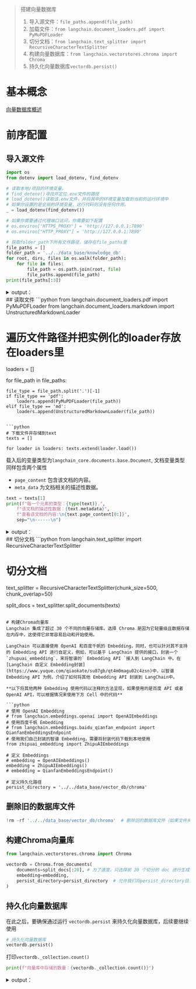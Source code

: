 > 搭建向量数据库
>
> 1. 导入源文件：`file_paths.append(file_path)`
> 2. 加载文件：`from langchain.document_loaders.pdf import PyMuPDFLoader`
> 3. 切分文档：`from langchain.text_splitter import RecursiveCharacterTextSplitter`
> 4. 构建向量数据库：`from langchain.vectorstores.chroma import Chroma`
> 5. 持久化向量数据库`vectordb.persist()`
>

# 基本概念
[向量数据库概述](https://www.yuque.com/qiaokate/su87gb/ft5wouh1kz53ttpp)

# 前序配置
## 导入源文件
```python
import os
from dotenv import load_dotenv, find_dotenv

# 读取本地/项目的环境变量。
# find_dotenv()寻找并定位.env文件的路径
# load_dotenv()读取该.env文件，并将其中的环境变量加载到当前的运行环境中  
# 如果你设置的是全局的环境变量，这行代码则没有任何作用。
_ = load_dotenv(find_dotenv())

# 如果你需要通过代理端口访问，你需要如下配置
# os.environ['HTTPS_PROXY'] = 'http://127.0.0.1:7890'
# os.environ["HTTP_PROXY"] = 'http://127.0.0.1:7890'

# 获取folder_path下所有文件路径，储存在file_paths里
file_paths = []
folder_path = '../../data_base/knowledge_db'
for root, dirs, files in os.walk(folder_path):
    for file in files:
        file_path = os.path.join(root, file)
        file_paths.append(file_path)
print(file_paths[:3])
```

<details class="lake-collapse"><summary id="ud90c2766"><span class="ne-text">output：</span></summary><pre data-language="python" id="iOXbm" class="ne-codeblock language-python"><code>['../../data_base/knowledge_db/prompt_engineering/6. 文本转换 Transforming.md', '../../data_base/knowledge_db/prompt_engineering/4. 文本概括 Summarizing.md', '../../data_base/knowledge_db/prompt_engineering/5. 推断 Inferring.md']</code></pre></details>
## 读取文件
```python
from langchain.document_loaders.pdf import PyMuPDFLoader
from langchain.document_loaders.markdown import UnstructuredMarkdownLoader

# 遍历文件路径并把实例化的loader存放在loaders里
loaders = []

for file_path in file_paths:

    file_type = file_path.split('.')[-1]
    if file_type == 'pdf':
        loaders.append(PyMuPDFLoader(file_path))
    elif file_type == 'md':
        loaders.append(UnstructuredMarkdownLoader(file_path))
```

```python
# 下载文件并存储到text
texts = []

for loader in loaders: texts.extend(loader.load())
```

载入后的变量类型为`langchain_core.documents.base.Document`, 文档变量类型同样包含两个属性

+ `page_content` 包含该文档的内容。
+ `meta_data` 为文档相关的描述性数据。

```python
text = texts[1]
print(f"每一个元素的类型：{type(text)}.", 
    f"该文档的描述性数据：{text.metadata}", 
    f"查看该文档的内容:\n{text.page_content[0:]}", 
    sep="\n------\n")
```

<details class="lake-collapse"><summary id="u61a8e41f"><span class="ne-text">output：</span></summary><pre data-language="python" id="kB4lY" class="ne-codeblock language-python"><code>每一个元素的类型：&lt;class 'langchain_core.documents.base.Document'&gt;.
------
该文档的描述性数据：{'source': '../../data_base/knowledge_db/pumkin_book/pumpkin_book.pdf', 'file_path': '../../data_base/knowledge_db/pumkin_book/pumpkin_book.pdf', 'page': 1, 'total_pages': 196, 'format': 'PDF 1.5', 'title': '', 'author': '', 'subject': '', 'keywords': '', 'creator': 'LaTeX with hyperref', 'producer': 'xdvipdfmx (20200315)', 'creationDate': &quot;D:20230303170709-00'00'&quot;, 'modDate': '', 'trapped': ''}
------
查看该文档的内容:
前言
“周志华老师的《机器学习》
（西瓜书）是机器学习领域的经典入门教材之一，周老师为了使尽可能多的读
者通过西瓜书对机器学习有所了解, 所以在书中对部分公式的推导细节没有详述，但是这对那些想深究公式推
导细节的读者来说可能“不太友好”
，本书旨在对西瓜书里比较难理解的公式加以解析，以及对部分公式补充
具体的推导细节。
”
读到这里，大家可能会疑问为啥前面这段话加了引号，因为这只是我们最初的遐想，后来我们了解到，周
老师之所以省去这些推导细节的真实原因是，他本尊认为“理工科数学基础扎实点的大二下学生应该对西瓜书
中的推导细节无困难吧，要点在书里都有了，略去的细节应能脑补或做练习”
。所以...... 本南瓜书只能算是我
等数学渣渣在自学的时候记下来的笔记，希望能够帮助大家都成为一名合格的“理工科数学基础扎实点的大二
下学生”
。
使用说明
• 南瓜书的所有内容都是以西瓜书的内容为前置知识进行表述的，所以南瓜书的最佳使用方法是以西瓜书
为主线，遇到自己推导不出来或者看不懂的公式时再来查阅南瓜书；
• 对于初学机器学习的小白，西瓜书第1 章和第2 章的公式强烈不建议深究，简单过一下即可，等你学得
有点飘的时候再回来啃都来得及；
• 每个公式的解析和推导我们都力(zhi) 争(neng) 以本科数学基础的视角进行讲解，所以超纲的数学知识
我们通常都会以附录和参考文献的形式给出，感兴趣的同学可以继续沿着我们给的资料进行深入学习；
• 若南瓜书里没有你想要查阅的公式，
或者你发现南瓜书哪个地方有错误，
请毫不犹豫地去我们GitHub 的
Issues（地址：https://github.com/datawhalechina/pumpkin-book/issues）进行反馈，在对应版块
提交你希望补充的公式编号或者勘误信息，我们通常会在24 小时以内给您回复，超过24 小时未回复的
话可以微信联系我们（微信号：at-Sm1les）
；
配套视频教程：https://www.bilibili.com/video/BV1Mh411e7VU
在线阅读地址：https://datawhalechina.github.io/pumpkin-book（仅供第1 版）
最新版PDF 获取地址：https://github.com/datawhalechina/pumpkin-book/releases
编委会
主编：Sm1les、archwalker、jbb0523
编委：juxiao、Majingmin、MrBigFan、shanry、Ye980226
封面设计：构思-Sm1les、创作-林王茂盛
致谢
特别感谢awyd234、
feijuan、
Ggmatch、
Heitao5200、
huaqing89、
LongJH、
LilRachel、
LeoLRH、
Nono17、
spareribs、sunchaothu、StevenLzq 在最早期的时候对南瓜书所做的贡献。
扫描下方二维码，然后回复关键词“南瓜书”
，即可加入“南瓜书读者交流群”
版权声明
本作品采用知识共享署名-非商业性使用-相同方式共享4.0 国际许可协议进行许可。</code></pre></details>
## 切分文档
```python
from langchain.text_splitter import RecursiveCharacterTextSplitter

# 切分文档
text_splitter = RecursiveCharacterTextSplitter(chunk_size=500, chunk_overlap=50)

split_docs = text_splitter.split_documents(texts)
```

# 构建Chroma向量库
Langchain 集成了超过 30 个不同的向量存储库。选择 Chroma 是因为它轻量级且数据存储在内存中，这使得它非常容易启动和开始使用。

LangChain 可以直接使用 OpenAI 和百度千帆的 Embedding，同时，也可以针对其不支持的 Embedding API 进行自定义，例如，可以基于 LangChain 提供的接口，封装一个 `zhupuai_embedding`，来将智谱的` Embedding API `接入到 LangChain 中。在[LangChain 自定义 Embedding封装](https://www.yuque.com/qiaokate/su87gb/qt4m0magu02c4zsn)中，以智谱 Embedding API 为例，介绍了如何将其他 Embedding API 封装到 LangChain中。

**以下将其他两种 Embedding 使用代码以注释的方法呈现，如果使用的是百度 API 或者 OpenAI API，可以根据情况来使用下方 Cell 中的代码**

```python
# 使用 OpenAI Embedding
# from langchain.embeddings.openai import OpenAIEmbeddings
# 使用百度千帆 Embedding
# from langchain.embeddings.baidu_qianfan_endpoint import QianfanEmbeddingsEndpoint
# 使用我们自己封装的智谱 Embedding，需要将封装代码下载到本地使用
from zhipuai_embedding import ZhipuAIEmbeddings

# 定义 Embeddings
# embedding = OpenAIEmbeddings() 
embedding = ZhipuAIEmbeddings()
# embedding = QianfanEmbeddingsEndpoint()

# 定义持久化路径
persist_directory = '../../data_base/vector_db/chroma'
```

## 删除旧的数据库文件
```python
!rm -rf '../../data_base/vector_db/chroma'  # 删除旧的数据库文件（如果文件夹中有文件的话），windows电脑请手动删除
```

## 构建Chroma向量库
```python
from langchain.vectorstores.chroma import Chroma

vectordb = Chroma.from_documents(
    documents=split_docs[:20], # 为了速度，只选择前 20 个切分的 doc 进行生成；使用千帆时因QPS限制，建议选择前 5 个doc
    embedding=embedding,
    persist_directory=persist_directory  # 允许我们将persist_directory目录保存到磁盘上
)
```

## 持久化向量数据库
在此之后，要确保通过运行 `vectordb.persist` 来持久化向量数据库，后续要继续使用

```python
# 持久化向量数据库
vectordb.persist()
```

打印`vectordb._collection.count()`

```python
print(f"向量库中存储的数量：{vectordb._collection.count()}")
```

<details class="lake-collapse"><summary id="u03faf356"><span class="ne-text">output：</span></summary><pre data-language="python" id="LMgZU" class="ne-codeblock language-python"><code>向量库中存储的数量：20</code></pre></details>

